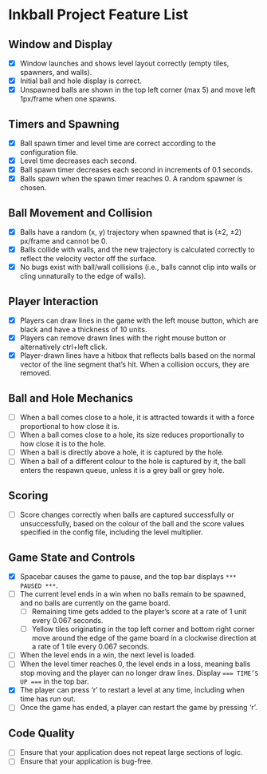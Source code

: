 # Inkball Project Feature List

## Window and Display
- [x] Window launches and shows level layout correctly (empty tiles, spawners, and walls).
- [x] Initial ball and hole display is correct.
- [x] Unspawned balls are shown in the top left corner (max 5) and move left 1px/frame when one spawns.

## Timers and Spawning
- [x] Ball spawn timer and level time are correct according to the configuration file.
- [x] Level time decreases each second.
- [x] Ball spawn timer decreases each second in increments of 0.1 seconds.
- [x] Balls spawn when the spawn timer reaches 0. A random spawner is chosen.

## Ball Movement and Collision
- [x] Balls have a random (x, y) trajectory when spawned that is (±2, ±2) px/frame and cannot be 0.
- [x] Balls collide with walls, and the new trajectory is calculated correctly to reflect the velocity vector off the surface.
- [x] No bugs exist with ball/wall collisions (i.e., balls cannot clip into walls or cling unnaturally to the edge of walls).

## Player Interaction
- [x] Players can draw lines in the game with the left mouse button, which are black and have a thickness of 10 units.
- [x] Players can remove drawn lines with the right mouse button or alternatively ctrl+left click.
- [x] Player-drawn lines have a hitbox that reflects balls based on the normal vector of the line segment that’s hit. When a collision occurs, they are removed.

## Ball and Hole Mechanics
- [ ] When a ball comes close to a hole, it is attracted towards it with a force proportional to how close it is.
- [ ] When a ball comes close to a hole, its size reduces proportionally to how close it is to the hole.
- [ ] When a ball is directly above a hole, it is captured by the hole.
- [ ] When a ball of a different colour to the hole is captured by it, the ball enters the respawn queue, unless it is a grey ball or grey hole.

## Scoring
- [ ] Score changes correctly when balls are captured successfully or unsuccessfully, based on the colour of the ball and the score values specified in the config file, including the level multiplier.

## Game State and Controls
- [x] Spacebar causes the game to pause, and the top bar displays `*** PAUSED ***`.
- [ ] The current level ends in a win when no balls remain to be spawned, and no balls are currently on the game board.
  - [ ] Remaining time gets added to the player’s score at a rate of 1 unit every 0.067 seconds.
  - [ ] Yellow tiles originating in the top left corner and bottom right corner move around the edge of the game board in a clockwise direction at a rate of 1 tile every 0.067 seconds.
- [ ] When the level ends in a win, the next level is loaded.
- [ ] When the level timer reaches 0, the level ends in a loss, meaning balls stop moving and the player can no longer draw lines. Display `=== TIME’S UP ===` in the top bar.
- [x] The player can press ‘r’ to restart a level at any time, including when time has run out.
- [ ] Once the game has ended, a player can restart the game by pressing ‘r’.

## Code Quality
- [ ] Ensure that your application does not repeat large sections of logic.
- [ ] Ensure that your application is bug-free.
